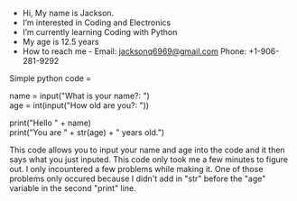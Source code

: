 - Hi, My name is Jackson.
- I’m interested in Coding and Electronics
- I’m currently learning Coding with Python
- My age is 12.5 years
- How to reach me - Email: jacksonq6969@gmail.com  Phone: +1-906-281-9292

<!---
kytlxr/kytlxr is a ✨ special ✨ repository because its `README.md` (this file) appears on your GitHub profile.
You can click the Preview link to take a look at your changes.
--->


Simple python code =  


name = input("What is your name?: ")        
age = int(input("How old are you?: "))

print("Hello " + name)       
print("You are " + str(age) + " years old.")


This code allows you to input your name and age into the code and it then says what you just inputed. 
This code only took me a few minutes to figure out. I only incountered a few problems while making it. One of those problems only occured because I didn't 
add in "str" before the "age" variable in the second "print" line.

